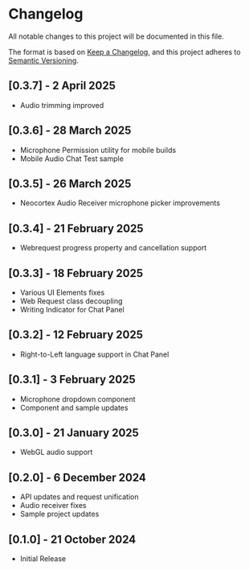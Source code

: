 # Changelog
All notable changes to this project will be documented in this file.

The format is based on [Keep a Changelog](https://keepachangelog.com/en/1.0.0/),
and this project adheres to [Semantic Versioning](https://semver.org/spec/v2.0.0.html).

## [0.3.7] - 2 April 2025
- Audio trimming improved

## [0.3.6] - 28 March 2025
- Microphone Permission utility for mobile builds
- Mobile Audio Chat Test sample

## [0.3.5] - 26 March 2025
- Neocortex Audio Receiver microphone picker improvements

## [0.3.4] - 21 February 2025
- Webrequest progress property and cancellation support

## [0.3.3] - 18 February 2025
- Various UI Elements fixes
- Web Request class decoupling
- Writing Indicator for Chat Panel

## [0.3.2] - 12 February 2025
- Right-to-Left language support in Chat Panel 

## [0.3.1] - 3 February 2025
- Microphone dropdown component
- Component and sample updates

## [0.3.0] - 21 January 2025
- WebGL audio support

## [0.2.0] - 6 December 2024
- API updates and request unification
- Audio receiver fixes
- Sample project updates

## [0.1.0] - 21 October 2024
- Initial Release
